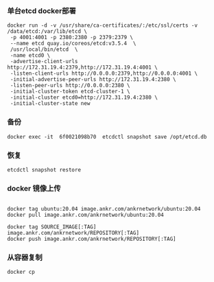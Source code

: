 ### 单台etcd docker部署
```
docker run -d -v /usr/share/ca-certificates/:/etc/ssl/certs -v /data/etcd:/var/lib/etcd \
 -p 4001:4001 -p 2380:2380 -p 2379:2379 \
 --name etcd quay.io/coreos/etcd:v3.5.4  \
 /usr/local/bin/etcd  \
 -name etcd0 \
 -advertise-client-urls http://172.31.19.4:2379,http://172.31.19.4:4001 \
 -listen-client-urls http://0.0.0.0:2379,http://0.0.0.0:4001 \
 -initial-advertise-peer-urls http://172.31.19.4:2380 \
 -listen-peer-urls http://0.0.0.0:2380 \
 -initial-cluster-token etcd-cluster-1 \
 -initial-cluster etcd0=http://172.31.19.4:2380 \
 -initial-cluster-state new
 ```
### 备份
`docker exec -it  6f0021098b70  etcdctl snapshot save /opt/etcd.db`
### 恢复
`etcdctl snapshot restore  `

### docker 镜像上传
```https://blog.csdn.net/u012856866/article/details/122956380
 
docker tag ubuntu:20.04 image.ankr.com/ankrnetwork/ubuntu:20.04
docker pull image.ankr.com/ankrnetwork/ubuntu:20.04

docker tag SOURCE_IMAGE[:TAG] image.ankr.com/ankrnetwork/REPOSITORY[:TAG]
docker push image.ankr.com/ankrnetwork/REPOSITORY[:TAG]
```
### 从容器复制
`docker cp `

